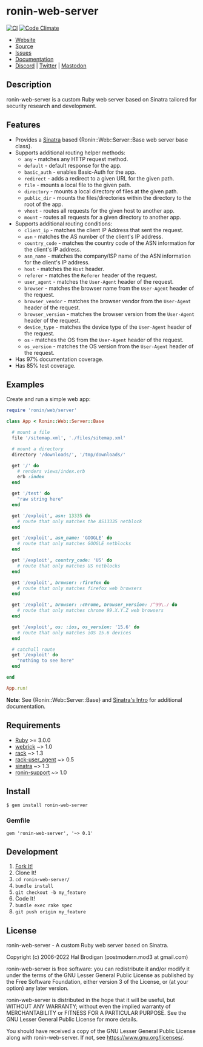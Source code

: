 # ronin-web-server

[![CI](https://github.com/ronin-rb/ronin-web-server/actions/workflows/ruby.yml/badge.svg)](https://github.com/ronin-rb/ronin-web-server/actions/workflows/ruby.yml)
[![Code Climate](https://codeclimate.com/github/ronin-rb/ronin-web-server.svg)](https://codeclimate.com/github/ronin-rb/ronin-web-server)

* [Website](https://ronin-rb.dev/)
* [Source](https://github.com/ronin-rb/ronin-web-server)
* [Issues](https://github.com/ronin-rb/ronin-web-server/issues)
* [Documentation](https://ronin-rb.dev/docs/ronin-web-server/frames)
* [Discord](https://discord.gg/6WAb3PsVX9) |
  [Twitter](https://twitter.com/ronin_rb) |
  [Mastodon](https://infosec.exchange/@ronin_rb)

## Description

ronin-web-server is a custom Ruby web server based on Sinatra tailored for
security research and development.

## Features

* Provides a [Sinatra][sinatra] based
  {Ronin::Web::Server::Base web server base class}.
* Supports additional routing helper methods:
  * `any` - matches any HTTP request method.
  * `default` - default response for the app.
  * `basic_auth` - enables Basic-Auth for the app.
  * `redirect` - adds a redirect to a given URL for the given path.
  * `file` - mounts a local file to the given path.
  * `directory` - mounts a local directory of files at the given path.
  * `public_dir` - mounts the files/directories within the directory to the root
    of the app.
  * `vhost` - routes all requests for the given host to another app.
  * `mount` - routes all requests for a given directory to another app.
* Supports additional routing conditions:
  * `client_ip` - matches the client IP Address that sent the request.
  * `asn` - matches the AS number of the client's IP address.
  * `country_code` - matches the country code of the ASN information for the
    client's IP address.
  * `asn_name` - matches the company/ISP name of the ASN information for the
    client's IP address.
  * `host` - matches the `Host` header.
  * `referer` - matches the `Referer` header of the request.
  * `user_agent` - matches the `User-Agent` header of the request.
  * `browser` - matches the browser name from the `User-Agent` header of the
    request.
  * `browser_vendor` - matches the browser vendor from the `User-Agent` header
    of the request.
  * `browser_version` - matches the browser version from the `User-Agent` header
    of the request.
  * `device_type` - matches the device type of the `User-Agent` header of the
    request.
  * `os` - matches the OS from the `User-Agent` header of the request.
  * `os_version` - matches the OS version from the `User-Agent` header of the
    request.
* Has 97% documentation coverage.
* Has 85% test coverage.

## Examples

Create and run a simple web app:

```ruby
require 'ronin/web/server'

class App < Ronin::Web::Server::Base

  # mount a file
  file '/sitemap.xml', './files/sitemap.xml'

  # mount a directory
  directory '/downloads/', '/tmp/downloads/'

  get '/' do
    # renders views/index.erb
    erb :index
  end

  get '/test' do
    "raw string here"
  end

  get '/exploit', asn: 13335 do
    # route that only matches the AS13335 netblock
  end

  get '/exploit', asn_name: 'GOOGLE' do
    # route that only matches GOOGLE netblocks
  end

  get '/exploit', country_code: 'US' do
    # route that only matches US netblocks
  end

  get '/exploit', browser: :firefox do
    # route that only matches firefox web browsers
  end

  get '/exploit', browser: :chrome, browser_version: /^99\./ do
    # route that only matches chrome 99.X.Y.Z web browsers
  end

  get '/exploit', os: :ios, os_version: '15.6' do
    # route that only matches iOS 15.6 devices
  end

  # catchall route
  get '/exploit' do
    "nothing to see here"
  end

end

App.run!
```

**Note**: See {Ronin::Web::Server::Base} and [Sinatra's Intro][1] for additional
documentation.

[1]: http://sinatrarb.com/intro.html

## Requirements

* [Ruby] >= 3.0.0
* [webrick] ~> 1.0
* [rack] ~> 1.3
* [rack-user_agent] ~> 0.5
* [sinatra] ~> 1.3
* [ronin-support] ~> 1.0

## Install

```shell
$ gem install ronin-web-server
```

### Gemfile

```shell
gem 'ronin-web-server', '~> 0.1'
```

## Development

1. [Fork It!](https://github.com/ronin-rb/ronin-web-server/fork)
2. Clone It!
3. `cd ronin-web-server/`
4. `bundle install`
5. `git checkout -b my_feature`
6. Code It!
7. `bundle exec rake spec`
8. `git push origin my_feature`

## License

ronin-web-server - A custom Ruby web server based on Sinatra.

Copyright (c) 2006-2022 Hal Brodigan (postmodern.mod3 at gmail.com)

ronin-web-server is free software: you can redistribute it and/or modify
it under the terms of the GNU Lesser General Public License as published
by the Free Software Foundation, either version 3 of the License, or
(at your option) any later version.

ronin-web-server is distributed in the hope that it will be useful,
but WITHOUT ANY WARRANTY; without even the implied warranty of
MERCHANTABILITY or FITNESS FOR A PARTICULAR PURPOSE.  See the
GNU Lesser General Public License for more details.

You should have received a copy of the GNU Lesser General Public License
along with ronin-web-server.  If not, see <https://www.gnu.org/licenses/>.

[Ruby]: https://www.ruby-lang.org
[webrick]: https://github.com/ruby/webrick#readme
[rack]: https://github.com/rack/rack#readme
[rack-user_agent]: https://github.com/k0kubun/rack-user_agent#readme
[sinatra]: https://github.com/sinatra/sinatra#readme
[ronin-support]: https://github.com/ronin-rb/ronin-support#readme
